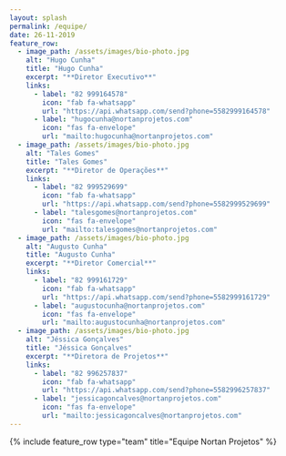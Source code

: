 ```yaml
---
layout: splash
permalink: /equipe/
date: 26-11-2019
feature_row:
  - image_path: /assets/images/bio-photo.jpg
    alt: "Hugo Cunha"
    title: "Hugo Cunha"
    excerpt: "**Diretor Executivo**"
    links:
      - label: "82 999164578"
        icon: "fab fa-whatsapp"
        url: "https://api.whatsapp.com/send?phone=5582999164578"
      - label: "hugocunha@nortanprojetos.com"
        icon: "fas fa-envelope"
        url: "mailto:hugocunha@nortanprojetos.com"
  - image_path: /assets/images/bio-photo.jpg
    alt: "Tales Gomes"
    title: "Tales Gomes"
    excerpt: "**Diretor de Operações**"
    links:
      - label: "82 999529699"
        icon: "fab fa-whatsapp"
        url: "https://api.whatsapp.com/send?phone=5582999529699"
      - label: "talesgomes@nortanprojetos.com"
        icon: "fas fa-envelope"
        url: "mailto:talesgomes@nortanprojetos.com"
  - image_path: /assets/images/bio-photo.jpg
    alt: "Augusto Cunha"
    title: "Augusto Cunha"
    excerpt: "**Diretor Comercial**"
    links:
      - label: "82 999161729"
        icon: "fab fa-whatsapp"
        url: "https://api.whatsapp.com/send?phone=5582999161729"
      - label: "augustocunha@nortanprojetos.com"
        icon: "fas fa-envelope"
        url: "mailto:augustocunha@nortanprojetos.com"
  - image_path: /assets/images/bio-photo.jpg
    alt: "Jéssica Gonçalves"
    title: "Jéssica Gonçalves"
    excerpt: "**Diretora de Projetos**"
    links:
      - label: "82 996257837"
        icon: "fab fa-whatsapp"
        url: "https://api.whatsapp.com/send?phone=5582996257837"
      - label: "jessicagoncalves@nortanprojetos.com"
        icon: "fas fa-envelope"
        url: "mailto:jessicagoncalves@nortanprojetos.com"
---
```


{% include feature_row type="team" title="Equipe Nortan Projetos" %}
